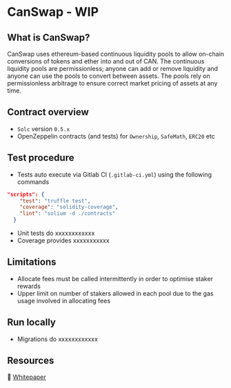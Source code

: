 # CanSwap - WIP

## What is CanSwap?
CanSwap uses ethereum-based continuous liquidity pools to allow on-chain conversions of tokens and ether into and out of CAN. 
The continuous liquidity pools are permissionless; anyone can add or remove liquidity and anyone can use the pools to convert between assets. 
The pools rely on permissionless arbitrage to ensure correct market pricing of assets at any time. 


## Contract overview
 - `Solc` version `0.5.x`
 - OpenZeppelin contracts (and tests) for `Ownership`, `SafeMath`, `ERC20` etc 

## Test procedure
 - Tests auto execute via Gitlab CI (`.gitlab-ci.yml`) using the following commands 

```json
"scripts": {
    "test": "truffle test",
    "coverage": "solidity-coverage",
    "lint": "solium -d ./contracts"
  }
```
 - Unit tests do xxxxxxxxxxxx
 - Coverage provides xxxxxxxxxxx

## Limitations
 - Allocate fees must be called intermittently in order to optimise staker rewards
 - Upper limit on number of stakers allowed in each pool due to the gas usage involved in allocating fees

## Run locally
 - Migrations do xxxxxxxxxxxx

## Resources
:page_with_curl: [Whitepaper](https://github.com/canyaio/canswap-contracts/blob/master/resources/Whitepaper.pdf)

